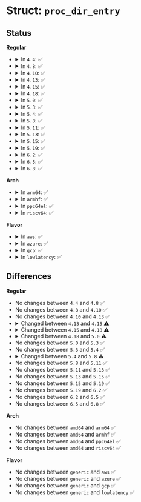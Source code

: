 # Struct: <code>proc_dir_entry</code>

## Status
<b>Regular</b>
<ul>
<li>
<details>
<summary>In <code>4.4</code>: ✅</summary>

```c
struct proc_dir_entry {
    unsigned int low_ino;
    umode_t mode;
    nlink_t nlink;
    kuid_t uid;
    kgid_t gid;
    loff_t size;
    const struct inode_operations *proc_iops;
    const struct file_operations *proc_fops;
    struct proc_dir_entry *parent;
    struct rb_root subdir;
    struct rb_node subdir_node;
    void *data;
    atomic_t count;
    atomic_t in_use;
    struct completion *pde_unload_completion;
    struct list_head pde_openers;
    spinlock_t pde_unload_lock;
    u8 namelen;
    char name[0];
};
```
</details>
</li>
<li>
<details>
<summary>In <code>4.8</code>: ✅</summary>

```c
struct proc_dir_entry {
    unsigned int low_ino;
    umode_t mode;
    nlink_t nlink;
    kuid_t uid;
    kgid_t gid;
    loff_t size;
    const struct inode_operations *proc_iops;
    const struct file_operations *proc_fops;
    struct proc_dir_entry *parent;
    struct rb_root subdir;
    struct rb_node subdir_node;
    void *data;
    atomic_t count;
    atomic_t in_use;
    struct completion *pde_unload_completion;
    struct list_head pde_openers;
    spinlock_t pde_unload_lock;
    u8 namelen;
    char name[0];
};
```
</details>
</li>
<li>
<details>
<summary>In <code>4.10</code>: ✅</summary>

```c
struct proc_dir_entry {
    unsigned int low_ino;
    umode_t mode;
    nlink_t nlink;
    kuid_t uid;
    kgid_t gid;
    loff_t size;
    const struct inode_operations *proc_iops;
    const struct file_operations *proc_fops;
    struct proc_dir_entry *parent;
    struct rb_root subdir;
    struct rb_node subdir_node;
    void *data;
    atomic_t count;
    atomic_t in_use;
    struct completion *pde_unload_completion;
    struct list_head pde_openers;
    spinlock_t pde_unload_lock;
    u8 namelen;
    char name[0];
};
```
</details>
</li>
<li>
<details>
<summary>In <code>4.13</code>: ✅</summary>

```c
struct proc_dir_entry {
    unsigned int low_ino;
    umode_t mode;
    nlink_t nlink;
    kuid_t uid;
    kgid_t gid;
    loff_t size;
    const struct inode_operations *proc_iops;
    const struct file_operations *proc_fops;
    struct proc_dir_entry *parent;
    struct rb_root subdir;
    struct rb_node subdir_node;
    void *data;
    atomic_t count;
    atomic_t in_use;
    struct completion *pde_unload_completion;
    struct list_head pde_openers;
    spinlock_t pde_unload_lock;
    u8 namelen;
    char name[0];
};
```
</details>
</li>
<li>
<details>
<summary>In <code>4.15</code>: ✅</summary>

```c
struct proc_dir_entry {
    unsigned int low_ino;
    umode_t mode;
    nlink_t nlink;
    kuid_t uid;
    kgid_t gid;
    loff_t size;
    const struct inode_operations *proc_iops;
    const struct file_operations *proc_fops;
    struct proc_dir_entry *parent;
    struct rb_root_cached subdir;
    struct rb_node subdir_node;
    void *data;
    atomic_t count;
    atomic_t in_use;
    struct completion *pde_unload_completion;
    struct list_head pde_openers;
    spinlock_t pde_unload_lock;
    u8 namelen;
    char name[0];
};
```
</details>
</li>
<li>
<details>
<summary>In <code>4.18</code>: ✅</summary>

```c
struct proc_dir_entry {
    atomic_t in_use;
    refcount_t refcnt;
    struct list_head pde_openers;
    spinlock_t pde_unload_lock;
    struct completion *pde_unload_completion;
    const struct inode_operations *proc_iops;
    const struct file_operations *proc_fops;
    const struct seq_operations *seq_ops;
    int (*single_show)(struct seq_file *, void *);
    proc_write_t write;
    void *data;
    unsigned int state_size;
    unsigned int low_ino;
    nlink_t nlink;
    kuid_t uid;
    kgid_t gid;
    loff_t size;
    struct proc_dir_entry *parent;
    struct rb_root subdir;
    struct rb_node subdir_node;
    char *name;
    umode_t mode;
    u8 namelen;
    char inline_name[0];
};
```
</details>
</li>
<li>
<details>
<summary>In <code>5.0</code>: ✅</summary>

```c
struct proc_dir_entry {
    atomic_t in_use;
    refcount_t refcnt;
    struct list_head pde_openers;
    spinlock_t pde_unload_lock;
    struct completion *pde_unload_completion;
    const struct inode_operations *proc_iops;
    const struct file_operations *proc_fops;
    const struct dentry_operations *proc_dops;
    const struct seq_operations *seq_ops;
    int (*single_show)(struct seq_file *, void *);
    proc_write_t write;
    void *data;
    unsigned int state_size;
    unsigned int low_ino;
    nlink_t nlink;
    kuid_t uid;
    kgid_t gid;
    loff_t size;
    struct proc_dir_entry *parent;
    struct rb_root subdir;
    struct rb_node subdir_node;
    char *name;
    umode_t mode;
    u8 namelen;
    char inline_name[0];
};
```
</details>
</li>
<li>
<details>
<summary>In <code>5.3</code>: ✅</summary>

```c
struct proc_dir_entry {
    atomic_t in_use;
    refcount_t refcnt;
    struct list_head pde_openers;
    spinlock_t pde_unload_lock;
    struct completion *pde_unload_completion;
    const struct inode_operations *proc_iops;
    const struct file_operations *proc_fops;
    const struct dentry_operations *proc_dops;
    const struct seq_operations *seq_ops;
    int (*single_show)(struct seq_file *, void *);
    proc_write_t write;
    void *data;
    unsigned int state_size;
    unsigned int low_ino;
    nlink_t nlink;
    kuid_t uid;
    kgid_t gid;
    loff_t size;
    struct proc_dir_entry *parent;
    struct rb_root subdir;
    struct rb_node subdir_node;
    char *name;
    umode_t mode;
    u8 namelen;
    char inline_name[0];
};
```
</details>
</li>
<li>
<details>
<summary>In <code>5.4</code>: ✅</summary>

```c
struct proc_dir_entry {
    atomic_t in_use;
    refcount_t refcnt;
    struct list_head pde_openers;
    spinlock_t pde_unload_lock;
    struct completion *pde_unload_completion;
    const struct inode_operations *proc_iops;
    const struct file_operations *proc_fops;
    const struct dentry_operations *proc_dops;
    const struct seq_operations *seq_ops;
    int (*single_show)(struct seq_file *, void *);
    proc_write_t write;
    void *data;
    unsigned int state_size;
    unsigned int low_ino;
    nlink_t nlink;
    kuid_t uid;
    kgid_t gid;
    loff_t size;
    struct proc_dir_entry *parent;
    struct rb_root subdir;
    struct rb_node subdir_node;
    char *name;
    umode_t mode;
    u8 namelen;
    char inline_name[0];
};
```
</details>
</li>
<li>
<details>
<summary>In <code>5.8</code>: ✅</summary>

```c
struct proc_dir_entry {
    atomic_t in_use;
    refcount_t refcnt;
    struct list_head pde_openers;
    spinlock_t pde_unload_lock;
    struct completion *pde_unload_completion;
    const struct inode_operations *proc_iops;
    const struct proc_ops *proc_ops;
    const struct file_operations *proc_dir_ops;
    const struct dentry_operations *proc_dops;
    const struct seq_operations *seq_ops;
    int (*single_show)(struct seq_file *, void *);
    proc_write_t write;
    void *data;
    unsigned int state_size;
    unsigned int low_ino;
    nlink_t nlink;
    kuid_t uid;
    kgid_t gid;
    loff_t size;
    struct proc_dir_entry *parent;
    struct rb_root subdir;
    struct rb_node subdir_node;
    char *name;
    umode_t mode;
    u8 flags;
    u8 namelen;
    char inline_name[0];
};
```
</details>
</li>
<li>
<details>
<summary>In <code>5.11</code>: ✅</summary>

```c
struct proc_dir_entry {
    atomic_t in_use;
    refcount_t refcnt;
    struct list_head pde_openers;
    spinlock_t pde_unload_lock;
    struct completion *pde_unload_completion;
    const struct inode_operations *proc_iops;
    const struct proc_ops *proc_ops;
    const struct file_operations *proc_dir_ops;
    const struct dentry_operations *proc_dops;
    const struct seq_operations *seq_ops;
    int (*single_show)(struct seq_file *, void *);
    proc_write_t write;
    void *data;
    unsigned int state_size;
    unsigned int low_ino;
    nlink_t nlink;
    kuid_t uid;
    kgid_t gid;
    loff_t size;
    struct proc_dir_entry *parent;
    struct rb_root subdir;
    struct rb_node subdir_node;
    char *name;
    umode_t mode;
    u8 flags;
    u8 namelen;
    char inline_name[0];
};
```
</details>
</li>
<li>
<details>
<summary>In <code>5.13</code>: ✅</summary>

```c
struct proc_dir_entry {
    atomic_t in_use;
    refcount_t refcnt;
    struct list_head pde_openers;
    spinlock_t pde_unload_lock;
    struct completion *pde_unload_completion;
    const struct inode_operations *proc_iops;
    const struct proc_ops *proc_ops;
    const struct file_operations *proc_dir_ops;
    const struct dentry_operations *proc_dops;
    const struct seq_operations *seq_ops;
    int (*single_show)(struct seq_file *, void *);
    proc_write_t write;
    void *data;
    unsigned int state_size;
    unsigned int low_ino;
    nlink_t nlink;
    kuid_t uid;
    kgid_t gid;
    loff_t size;
    struct proc_dir_entry *parent;
    struct rb_root subdir;
    struct rb_node subdir_node;
    char *name;
    umode_t mode;
    u8 flags;
    u8 namelen;
    char inline_name[0];
};
```
</details>
</li>
<li>
<details>
<summary>In <code>5.15</code>: ✅</summary>

```c
struct proc_dir_entry {
    atomic_t in_use;
    refcount_t refcnt;
    struct list_head pde_openers;
    spinlock_t pde_unload_lock;
    struct completion *pde_unload_completion;
    const struct inode_operations *proc_iops;
    const struct proc_ops *proc_ops;
    const struct file_operations *proc_dir_ops;
    const struct dentry_operations *proc_dops;
    const struct seq_operations *seq_ops;
    int (*single_show)(struct seq_file *, void *);
    proc_write_t write;
    void *data;
    unsigned int state_size;
    unsigned int low_ino;
    nlink_t nlink;
    kuid_t uid;
    kgid_t gid;
    loff_t size;
    struct proc_dir_entry *parent;
    struct rb_root subdir;
    struct rb_node subdir_node;
    char *name;
    umode_t mode;
    u8 flags;
    u8 namelen;
    char inline_name[0];
};
```
</details>
</li>
<li>
<details>
<summary>In <code>5.19</code>: ✅</summary>

```c
struct proc_dir_entry {
    atomic_t in_use;
    refcount_t refcnt;
    struct list_head pde_openers;
    spinlock_t pde_unload_lock;
    struct completion *pde_unload_completion;
    const struct inode_operations *proc_iops;
    const struct proc_ops *proc_ops;
    const struct file_operations *proc_dir_ops;
    const struct dentry_operations *proc_dops;
    const struct seq_operations *seq_ops;
    int (*single_show)(struct seq_file *, void *);
    proc_write_t write;
    void *data;
    unsigned int state_size;
    unsigned int low_ino;
    nlink_t nlink;
    kuid_t uid;
    kgid_t gid;
    loff_t size;
    struct proc_dir_entry *parent;
    struct rb_root subdir;
    struct rb_node subdir_node;
    char *name;
    umode_t mode;
    u8 flags;
    u8 namelen;
    char inline_name[0];
};
```
</details>
</li>
<li>
<details>
<summary>In <code>6.2</code>: ✅</summary>

```c
struct proc_dir_entry {
    atomic_t in_use;
    refcount_t refcnt;
    struct list_head pde_openers;
    spinlock_t pde_unload_lock;
    struct completion *pde_unload_completion;
    const struct inode_operations *proc_iops;
    const struct proc_ops *proc_ops;
    const struct file_operations *proc_dir_ops;
    const struct dentry_operations *proc_dops;
    const struct seq_operations *seq_ops;
    int (*single_show)(struct seq_file *, void *);
    proc_write_t write;
    void *data;
    unsigned int state_size;
    unsigned int low_ino;
    nlink_t nlink;
    kuid_t uid;
    kgid_t gid;
    loff_t size;
    struct proc_dir_entry *parent;
    struct rb_root subdir;
    struct rb_node subdir_node;
    char *name;
    umode_t mode;
    u8 flags;
    u8 namelen;
    char inline_name[0];
};
```
</details>
</li>
<li>
<details>
<summary>In <code>6.5</code>: ✅</summary>

```c
struct proc_dir_entry {
    atomic_t in_use;
    refcount_t refcnt;
    struct list_head pde_openers;
    spinlock_t pde_unload_lock;
    struct completion *pde_unload_completion;
    const struct inode_operations *proc_iops;
    const struct proc_ops *proc_ops;
    const struct file_operations *proc_dir_ops;
    const struct dentry_operations *proc_dops;
    const struct seq_operations *seq_ops;
    int (*single_show)(struct seq_file *, void *);
    proc_write_t write;
    void *data;
    unsigned int state_size;
    unsigned int low_ino;
    nlink_t nlink;
    kuid_t uid;
    kgid_t gid;
    loff_t size;
    struct proc_dir_entry *parent;
    struct rb_root subdir;
    struct rb_node subdir_node;
    char *name;
    umode_t mode;
    u8 flags;
    u8 namelen;
    char inline_name[0];
};
```
</details>
</li>
<li>
<details>
<summary>In <code>6.8</code>: ✅</summary>

```c
struct proc_dir_entry {
    atomic_t in_use;
    refcount_t refcnt;
    struct list_head pde_openers;
    spinlock_t pde_unload_lock;
    struct completion *pde_unload_completion;
    const struct inode_operations *proc_iops;
    const struct proc_ops *proc_ops;
    const struct file_operations *proc_dir_ops;
    const struct dentry_operations *proc_dops;
    const struct seq_operations *seq_ops;
    int (*single_show)(struct seq_file *, void *);
    proc_write_t write;
    void *data;
    unsigned int state_size;
    unsigned int low_ino;
    nlink_t nlink;
    kuid_t uid;
    kgid_t gid;
    loff_t size;
    struct proc_dir_entry *parent;
    struct rb_root subdir;
    struct rb_node subdir_node;
    char *name;
    umode_t mode;
    u8 flags;
    u8 namelen;
    char inline_name[0];
};
```
</details>
</li>
</ul>
<b>Arch</b>
<ul>
<li>
<details>
<summary>In <code>arm64</code>: ✅</summary>

```c
struct proc_dir_entry {
    atomic_t in_use;
    refcount_t refcnt;
    struct list_head pde_openers;
    spinlock_t pde_unload_lock;
    struct completion *pde_unload_completion;
    const struct inode_operations *proc_iops;
    const struct file_operations *proc_fops;
    const struct dentry_operations *proc_dops;
    const struct seq_operations *seq_ops;
    int (*single_show)(struct seq_file *, void *);
    proc_write_t write;
    void *data;
    unsigned int state_size;
    unsigned int low_ino;
    nlink_t nlink;
    kuid_t uid;
    kgid_t gid;
    loff_t size;
    struct proc_dir_entry *parent;
    struct rb_root subdir;
    struct rb_node subdir_node;
    char *name;
    umode_t mode;
    u8 namelen;
    char inline_name[0];
};
```
</details>
</li>
<li>
<details>
<summary>In <code>armhf</code>: ✅</summary>

```c
struct proc_dir_entry {
    atomic_t in_use;
    refcount_t refcnt;
    struct list_head pde_openers;
    spinlock_t pde_unload_lock;
    struct completion *pde_unload_completion;
    const struct inode_operations *proc_iops;
    const struct file_operations *proc_fops;
    const struct dentry_operations *proc_dops;
    const struct seq_operations *seq_ops;
    int (*single_show)(struct seq_file *, void *);
    proc_write_t write;
    void *data;
    unsigned int state_size;
    unsigned int low_ino;
    nlink_t nlink;
    kuid_t uid;
    kgid_t gid;
    loff_t size;
    struct proc_dir_entry *parent;
    struct rb_root subdir;
    struct rb_node subdir_node;
    char *name;
    umode_t mode;
    u8 namelen;
    char inline_name[0];
};
```
</details>
</li>
<li>
<details>
<summary>In <code>ppc64el</code>: ✅</summary>

```c
struct proc_dir_entry {
    atomic_t in_use;
    refcount_t refcnt;
    struct list_head pde_openers;
    spinlock_t pde_unload_lock;
    struct completion *pde_unload_completion;
    const struct inode_operations *proc_iops;
    const struct file_operations *proc_fops;
    const struct dentry_operations *proc_dops;
    const struct seq_operations *seq_ops;
    int (*single_show)(struct seq_file *, void *);
    proc_write_t write;
    void *data;
    unsigned int state_size;
    unsigned int low_ino;
    nlink_t nlink;
    kuid_t uid;
    kgid_t gid;
    loff_t size;
    struct proc_dir_entry *parent;
    struct rb_root subdir;
    struct rb_node subdir_node;
    char *name;
    umode_t mode;
    u8 namelen;
    char inline_name[0];
};
```
</details>
</li>
<li>
<details>
<summary>In <code>riscv64</code>: ✅</summary>

```c
struct proc_dir_entry {
    atomic_t in_use;
    refcount_t refcnt;
    struct list_head pde_openers;
    spinlock_t pde_unload_lock;
    struct completion *pde_unload_completion;
    const struct inode_operations *proc_iops;
    const struct file_operations *proc_fops;
    const struct dentry_operations *proc_dops;
    const struct seq_operations *seq_ops;
    int (*single_show)(struct seq_file *, void *);
    proc_write_t write;
    void *data;
    unsigned int state_size;
    unsigned int low_ino;
    nlink_t nlink;
    kuid_t uid;
    kgid_t gid;
    loff_t size;
    struct proc_dir_entry *parent;
    struct rb_root subdir;
    struct rb_node subdir_node;
    char *name;
    umode_t mode;
    u8 namelen;
    char inline_name[0];
};
```
</details>
</li>
</ul>
<b>Flavor</b>
<ul>
<li>
<details>
<summary>In <code>aws</code>: ✅</summary>

```c
struct proc_dir_entry {
    atomic_t in_use;
    refcount_t refcnt;
    struct list_head pde_openers;
    spinlock_t pde_unload_lock;
    struct completion *pde_unload_completion;
    const struct inode_operations *proc_iops;
    const struct file_operations *proc_fops;
    const struct dentry_operations *proc_dops;
    const struct seq_operations *seq_ops;
    int (*single_show)(struct seq_file *, void *);
    proc_write_t write;
    void *data;
    unsigned int state_size;
    unsigned int low_ino;
    nlink_t nlink;
    kuid_t uid;
    kgid_t gid;
    loff_t size;
    struct proc_dir_entry *parent;
    struct rb_root subdir;
    struct rb_node subdir_node;
    char *name;
    umode_t mode;
    u8 namelen;
    char inline_name[0];
};
```
</details>
</li>
<li>
<details>
<summary>In <code>azure</code>: ✅</summary>

```c
struct proc_dir_entry {
    atomic_t in_use;
    refcount_t refcnt;
    struct list_head pde_openers;
    spinlock_t pde_unload_lock;
    struct completion *pde_unload_completion;
    const struct inode_operations *proc_iops;
    const struct file_operations *proc_fops;
    const struct dentry_operations *proc_dops;
    const struct seq_operations *seq_ops;
    int (*single_show)(struct seq_file *, void *);
    proc_write_t write;
    void *data;
    unsigned int state_size;
    unsigned int low_ino;
    nlink_t nlink;
    kuid_t uid;
    kgid_t gid;
    loff_t size;
    struct proc_dir_entry *parent;
    struct rb_root subdir;
    struct rb_node subdir_node;
    char *name;
    umode_t mode;
    u8 namelen;
    char inline_name[0];
};
```
</details>
</li>
<li>
<details>
<summary>In <code>gcp</code>: ✅</summary>

```c
struct proc_dir_entry {
    atomic_t in_use;
    refcount_t refcnt;
    struct list_head pde_openers;
    spinlock_t pde_unload_lock;
    struct completion *pde_unload_completion;
    const struct inode_operations *proc_iops;
    const struct file_operations *proc_fops;
    const struct dentry_operations *proc_dops;
    const struct seq_operations *seq_ops;
    int (*single_show)(struct seq_file *, void *);
    proc_write_t write;
    void *data;
    unsigned int state_size;
    unsigned int low_ino;
    nlink_t nlink;
    kuid_t uid;
    kgid_t gid;
    loff_t size;
    struct proc_dir_entry *parent;
    struct rb_root subdir;
    struct rb_node subdir_node;
    char *name;
    umode_t mode;
    u8 namelen;
    char inline_name[0];
};
```
</details>
</li>
<li>
<details>
<summary>In <code>lowlatency</code>: ✅</summary>

```c
struct proc_dir_entry {
    atomic_t in_use;
    refcount_t refcnt;
    struct list_head pde_openers;
    spinlock_t pde_unload_lock;
    struct completion *pde_unload_completion;
    const struct inode_operations *proc_iops;
    const struct file_operations *proc_fops;
    const struct dentry_operations *proc_dops;
    const struct seq_operations *seq_ops;
    int (*single_show)(struct seq_file *, void *);
    proc_write_t write;
    void *data;
    unsigned int state_size;
    unsigned int low_ino;
    nlink_t nlink;
    kuid_t uid;
    kgid_t gid;
    loff_t size;
    struct proc_dir_entry *parent;
    struct rb_root subdir;
    struct rb_node subdir_node;
    char *name;
    umode_t mode;
    u8 namelen;
    char inline_name[0];
};
```
</details>
</li>
</ul>

## Differences
<b>Regular</b>
<ul>
<li>
No changes between <code>4.4</code> and <code>4.8</code> ✅
</li>
<li>
No changes between <code>4.8</code> and <code>4.10</code> ✅
</li>
<li>
No changes between <code>4.10</code> and <code>4.13</code> ✅
</li>
<li>
<details>
<summary>Changed between <code>4.13</code> and <code>4.15</code> ⚠️</summary>
<ul>
<li>
<b>Field type changed. </b>
<code>struct rb_root subdir</code> ➡️ <code>struct rb_root_cached subdir</code>
</li>
</ul>
</details>
</li>
<li>
<details>
<summary>Changed between <code>4.15</code> and <code>4.18</code> ⚠️</summary>
<ul>
<li>
<b>Field added. </b>
<code>refcount_t refcnt</code>
</li>
<li>
<b>Field added. </b>
<code>const struct seq_operations *seq_ops</code>
</li>
<li>
<b>Field added. </b>
<code>int (*single_show)(struct seq_file *, void *)</code>
</li>
<li>
<b>Field added. </b>
<code>proc_write_t write</code>
</li>
<li>
<b>Field added. </b>
<code>unsigned int state_size</code>
</li>
<li>
<b>Field added. </b>
<code>char inline_name[0]</code>
</li>
<li>
<b>Field removed. </b>
<code>atomic_t count</code>
</li>
<li>
<b>Field type changed. </b>
<code>struct rb_root_cached subdir</code> ➡️ <code>struct rb_root subdir</code>
</li>
<li>
<b>Field type changed. </b>
<code>char name[0]</code> ➡️ <code>char *name</code>
</li>
</ul>
</details>
</li>
<li>
<details>
<summary>Changed between <code>4.18</code> and <code>5.0</code> ⚠️</summary>
<ul>
<li>
<b>Field added. </b>
<code>const struct dentry_operations *proc_dops</code>
</li>
</ul>
</details>
</li>
<li>
No changes between <code>5.0</code> and <code>5.3</code> ✅
</li>
<li>
No changes between <code>5.3</code> and <code>5.4</code> ✅
</li>
<li>
<details>
<summary>Changed between <code>5.4</code> and <code>5.8</code> ⚠️</summary>
<ul>
<li>
<b>Field added. </b>
<code>const struct proc_ops *proc_ops</code>
</li>
<li>
<b>Field added. </b>
<code>const struct file_operations *proc_dir_ops</code>
</li>
<li>
<b>Field added. </b>
<code>u8 flags</code>
</li>
<li>
<b>Field removed. </b>
<code>const struct file_operations *proc_fops</code>
</li>
</ul>
</details>
</li>
<li>
No changes between <code>5.8</code> and <code>5.11</code> ✅
</li>
<li>
No changes between <code>5.11</code> and <code>5.13</code> ✅
</li>
<li>
No changes between <code>5.13</code> and <code>5.15</code> ✅
</li>
<li>
No changes between <code>5.15</code> and <code>5.19</code> ✅
</li>
<li>
No changes between <code>5.19</code> and <code>6.2</code> ✅
</li>
<li>
No changes between <code>6.2</code> and <code>6.5</code> ✅
</li>
<li>
No changes between <code>6.5</code> and <code>6.8</code> ✅
</li>
</ul>
<b>Arch</b>
<ul>
<li>
No changes between <code>amd64</code> and <code>arm64</code> ✅
</li>
<li>
No changes between <code>amd64</code> and <code>armhf</code> ✅
</li>
<li>
No changes between <code>amd64</code> and <code>ppc64el</code> ✅
</li>
<li>
No changes between <code>amd64</code> and <code>riscv64</code> ✅
</li>
</ul>
<b>Flavor</b>
<ul>
<li>
No changes between <code>generic</code> and <code>aws</code> ✅
</li>
<li>
No changes between <code>generic</code> and <code>azure</code> ✅
</li>
<li>
No changes between <code>generic</code> and <code>gcp</code> ✅
</li>
<li>
No changes between <code>generic</code> and <code>lowlatency</code> ✅
</li>
</ul>
